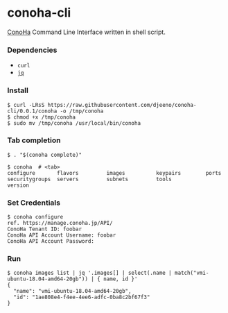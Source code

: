# conoha-cli

[ConoHa](https://www.conoha.jp/) Command Line Interface written in shell script.

### Dependencies

- `curl`
- [`jq`](https://stedolan.github.io/jq/)

### Install

```console
$ curl -LRsS https://raw.githubusercontent.com/djeeno/conoha-cli/0.0.1/conoha -o /tmp/conoha
$ chmod +x /tmp/conoha
$ sudo mv /tmp/conoha /usr/local/bin/conoha
```

### Tab completion

```console
$ . "$(conoha complete)"

$ conoha  # <tab>
configure       flavors         images          keypairs        ports           securitygroups  servers         subnets         tools           version
```

### Set Credentials

```console
$ conoha configure
ref. https://manage.conoha.jp/API/
ConoHa Tenant ID: foobar
ConoHa API Account Username: foobar
ConoHa API Account Password:
```

### Run

```console
$ conoha images list | jq '.images[] | select(.name | match("vmi-ubuntu-18.04-amd64-20gb")) | { name, id }'
{
  "name": "vmi-ubuntu-18.04-amd64-20gb",
  "id": "1ae808e4-f4ee-4ee6-adfc-0ba8c2bf67f3"
}
```

